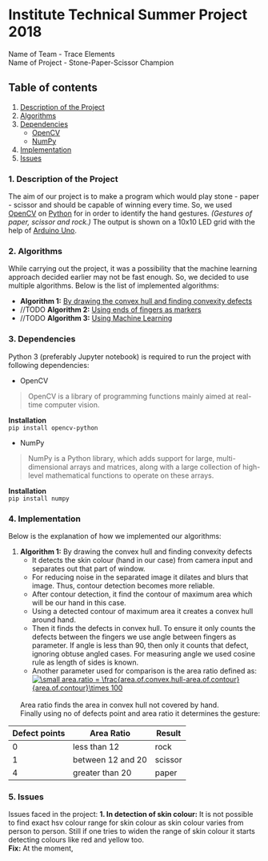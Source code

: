 # Institute Technical Summer Project 2018
Name of Team - Trace Elements
<br>
Name of Project - Stone-Paper-Scissor Champion

## Table of contents
1. [Description of the Project](#description)
2. [Algorithms](#algorithms)
3. [Dependencies](#dependencies)
	- [OpenCV](#opencv)
	- [NumPy](#numpy)
4. [Implementation](#implementation)
5. [Issues](#issues)

### <a name="description"></a>1. Description of the Project
The aim of our project is to make a program which would play stone - paper - scissor and should be capable of winning every time. So, we used [OpenCV](https://opencv.org/) on [Python](https://www.python.org/) for in order to identify the hand gestures. _(Gestures of paper, scissor and rock.)_ The output is shown on a 10x10 LED grid with the help of [Arduino Uno](http://www.arduino.cc/).

### <a name="algorithms"></a>2. Algorithms
While carrying out the project, it was a possibility that the machine learning approach decided earlier may not be fast enough. So, we decided to use multiple algorithms. Below is the list of implemented algorithms:
- **Algorithm 1:**
[By drawing the convex hull and finding convexity defects](#algorithm1)
- //TODO **Algorithm 2:**
[Using ends of fingers as markers](#algorithm2)
- //TODO **Algorithm 3:**
[Using Machine Learning](#algorithm3)

### <a name="dependencies"></a>3. Dependencies
Python 3 (preferably Jupyter notebook) is required to run the project with following dependencies:
- <a name="opencv"></a>OpenCV
> OpenCV is a library of programming functions mainly aimed at real-time computer vision.

  __Installation__<br>
  `pip install opencv-python`

- <a name="numpy"></a>NumPy
> NumPy is a Python library, which adds support for large, multi-dimensional arrays and matrices, along with a large collection of high-level mathematical functions to operate on these arrays.

  __Installation__<br>
  `pip install numpy`

### <a name="implementation"></a>4. Implementation

Below is the explanation of how we implemented our algorithms:

1. **Algorithm 1:** <a name="algorithm1"></a>By drawing the convex hull and finding convexity defects
	- It detects the skin colour (hand in our case) from camera input and separates out that part of window.
	- For reducing noise in the separated image it dilates and blurs that image. Thus, contour detection becomes more reliable.
	- After contour detection, it find the contour of maximum area which will be our hand in this case.
	- Using a detected contour of maximum area it creates a convex hull around hand.
	- Then it finds the defects in convex hull. To ensure it only counts the defects between the fingers we use angle between fingers as parameter. If angle is less than 90, then only it counts that defect, ignoring obtuse angled cases. For measuring angle we used cosine rule as length of sides is known.
	- Another parameter used for comparison is the area ratio defined as:
	<a href="https://www.codecogs.com/eqnedit.php? latex=\dpi{120}&space;\small&space;area.ratio&space;=&space;\frac{area.of.convex.hull-area.of.contour}{area.of.contour}\times&space;100" target="_blank"><img src="https://latex.codecogs.com/gif.latex?\dpi{120}&space;\small&space;area.ratio&space;=&space;\frac{area.of.convex.hull-area.of.contour}{area.of.contour}\times&space;100" title="\small area.ratio = \frac{area.of.convex.hull-area.of.contour}{area.of.contour}\times 100" /></a>
	<br>
	Area ratio finds the area in convex hull not covered by hand.<br>
	Finally using no of defects point and area ratio it determines the gesture:
Defect points | Area Ratio | Result
--------------|------------|-------
0 | less than 12 | rock
1 | between 12 and 20 | scissor
4 | greater than 20 | paper

### <a name="issues"></a>5. Issues
Issues faced in the project:
**1. In detection of skin colour:** It is not possible to find exact hsv colour range for skin colour as skin colour varies from person to person. Still if one tries to widen the range of skin colour it starts detecting colours like red and yellow too.<br>
**Fix:** At the moment,

